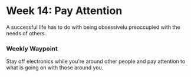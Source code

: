 # Week 14: Pay Attention

A successful life has to do with being obsessivelu preoccupied with the needs of others.

### Weekly Waypoint
Stay off electronics while you're around other people and pay attention to what is going on with those around you.
